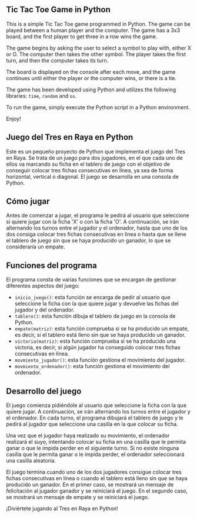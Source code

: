 ## Tic Tac Toe Game in Python

This is a simple Tic Tac Toe game programmed in Python. The game can be played between a human player and the computer. The game has a 3x3 board, and the first player to get three in a row wins the game.

The game begins by asking the user to select a symbol to play with, either X or O. The computer then takes the other symbol. The player takes the first turn, and then the computer takes its turn.

The board is displayed on the console after each move, and the game continues until either the player or the computer wins, or there is a tie.

The game has been developed using Python and utilizes the following libraries: `time`, `random` and `os`.

To run the game, simply execute the Python script in a Python environment.

Enjoy!

## Juego del Tres en Raya en Python

Este es un pequeño proyecto de Python que implementa el juego del Tres en Raya. Se trata de un juego para dos jugadores, en el que cada uno de ellos va marcando su ficha en el tablero de juego con el objetivo de conseguir colocar tres fichas consecutivas en línea, ya sea de forma horizontal, vertical o diagonal. El juego se desarrolla en una consola de Python.

## Cómo jugar

Antes de comenzar a jugar, el programa le pedirá al usuario que seleccione si quiere jugar con la ficha 'X' o con la ficha 'O'. A continuación, se irán alternando los turnos entre el jugador y el ordenador, hasta que uno de los dos consiga colocar tres fichas consecutivas en línea o hasta que se llene el tablero de juego sin que se haya producido un ganador, lo que se consideraría un empate.

## Funciones del programa

El programa consta de varias funciones que se encargan de gestionar diferentes aspectos del juego:

- `inicio_juego()`: esta función se encarga de pedir al usuario que seleccione la ficha con la que quiere jugar y devuelve las fichas del jugador y del ordenador.
- `tablero()`: esta función dibuja el tablero de juego en la consola de Python.
- `empate(matriz)`: esta función comprueba si se ha producido un empate, es decir, si el tablero está lleno sin que se haya producido un ganador.
- `victoria(matriz)`: esta función comprueba si se ha producido una victoria, es decir, si algún jugador ha conseguido colocar tres fichas consecutivas en línea.
- `movmiento_jugador()`: esta función gestiona el movimiento del jugador.
- `movmiento_ordenador()`: esta función gestiona el movimiento del ordenador.

## Desarrollo del juego

El juego comienza pidiéndole al usuario que seleccione la ficha con la que quiere jugar. A continuación, se irán alternando los turnos entre el jugador y el ordenador. En cada turno, el programa dibujará el tablero de juego y le pedirá al jugador que seleccione una casilla en la que colocar su ficha.

Una vez que el jugador haya realizado su movimiento, el ordenador realizará el suyo, intentando colocar su ficha en una casilla que le permita ganar o que le impida perder en el siguiente turno. Si no existe ninguna casilla que le permita ganar o le impida perder, el ordenador seleccionará una casilla aleatoria.

El juego termina cuando uno de los dos jugadores consigue colocar tres fichas consecutivas en línea o cuando el tablero está lleno sin que se haya producido un ganador. En el primer caso, se mostrará un mensaje de felicitación al jugador ganador y se reiniciará el juego. En el segundo caso, se mostrará un mensaje de empate y se reiniciará el juego.

¡Diviértete jugando al Tres en Raya en Python!
